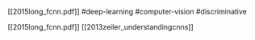 [[2015long_fcnn.pdf]]
#deep-learning #computer-vision #discriminative

[[2015long_fcnn.pdf]]
[[2013zeiler_understandingcnns]]